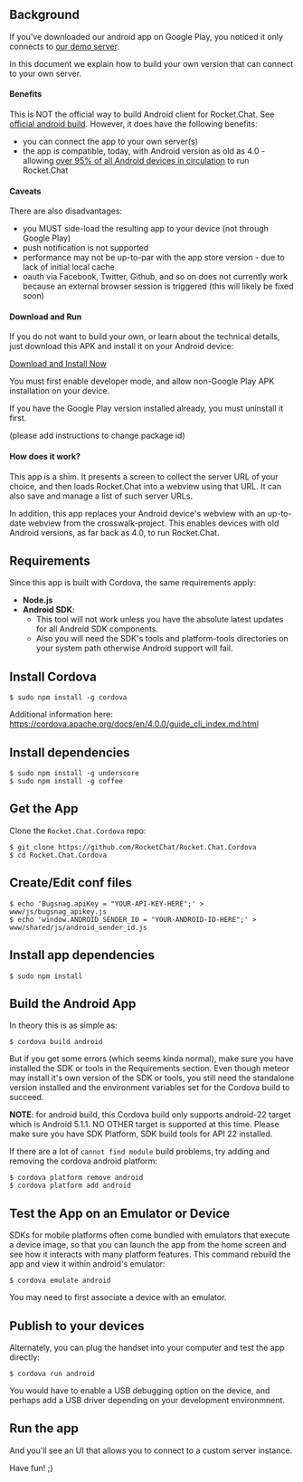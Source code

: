 ## Background
If you've downloaded our android app on Google Play, you noticed it only connects to [our demo server](http://demo.rocket.chat).

In this document we explain how to build your own version that can connect to your own server.


#### Benefits

This is NOT the official way to build Android client for Rocket.Chat. See [official android build](https://github.com/RocketChat/Rocket.Chat/wiki/How-to-Build-Rocket.Chat-for-Android). However, it does have the following benefits:

* you can connect the app to your own server(s)
* the app is compatible, today, with Android version as old as 4.0 - allowing [over 95% of all Android devices in circulation](https://developer.android.com/about/dashboards/index.html)  to run Rocket.Chat

#### Caveats

There are also disadvantages:

* you MUST side-load the resulting app to your device (not through Google Play)
* push notification is not supported
* performance may not be up-to-par with the app store version - due to lack of initial local cache
* oauth via Facebook, Twitter, Github, and so on does not currently work because an external browser session is triggered (this will likely be fixed soon)

#### Download and Run

If you do not want to build your own, or learn about the technical details, just download this APK and install it on your Android device:

[Download and Install Now](https://rocket.chat/dists/android/rc.apk)

You must first enable developer mode, and allow non-Google Play APK installation on your device.

If you have the Google Play version installed already, you must uninstall it first.

(please add instructions to change package id)

#### How does it work?

This app is a shim.  It presents a screen to collect the server URL of your choice, and then loads Rocket.Chat into a webview using that URL.  It can also save and manage a list of such server URLs.

In addition, this app replaces your Android device's webview with an up-to-date webview from the crosswalk-project.  This enables devices with old Android versions, as far back as 4.0, to run Rocket.Chat.
 

## Requirements 

Since this app is built with Cordova, the same requirements apply:

- __Node.js__
- __Android SDK__: 
    - This tool will not work unless you have the absolute latest updates for all Android SDK components. 
    - Also you will need the SDK's tools and platform-tools directories on your system path otherwise Android support will fail.

## Install Cordova 

    $ sudo npm install -g cordova
    
Additional information here: https://cordova.apache.org/docs/en/4.0.0/guide_cli_index.md.html

## Install dependencies

    $ sudo npm install -g underscore
    $ sudo npm install -g coffee


## Get the App

Clone the `Rocket.Chat.Cordova` repo: 

    $ git clone https://github.com/RocketChat/Rocket.Chat.Cordova
    $ cd Rocket.Chat.Cordova

## Create/Edit conf files

    $ echo 'Bugsnag.apiKey = "YOUR-API-KEY-HERE";' > www/js/bugsnag_apikey.js
    $ echo 'window.ANDROID_SENDER_ID = "YOUR-ANDROID-ID-HERE";' > www/shared/js/android_sender_id.js

## Install app dependencies

    $ sudo npm install

## Build the Android App

In theory this is as simple as: 

    $ cordova build android

But if you get some errors (which seems kinda normal), make sure you have installed the SDK or tools in the Requirements section. Even though meteor may install it's own version of the SDK or tools, you still need the standalone version installed and the environment variables set for the Cordova build to succeed. 

__NOTE__: for android build, this Cordova build only supports android-22 target which is Android 5.1.1.  NO OTHER target is supported at this time.  Please make sure you have SDK Platform, SDK build tools for API 22 installed.

If there are a lot of `cannot find module` build problems, try adding and removing the cordova android platform:

    $ cordova platform remove android
    $ cordova platform add android

## Test the App on an Emulator or Device

SDKs for mobile platforms often come bundled with emulators that execute a device image, so that you can launch the app from the home screen and see how it interacts with many platform features. This command rebuild the app and view it within android's emulator:

    $ cordova emulate android
    
You may need to first associate a device with an emulator.

## Publish to your devices

Alternately, you can plug the handset into your computer and test the app directly:

    $ cordova run android

You would have to enable a USB debugging option on the device, and perhaps add a USB driver depending on your development environmnent.

## Run the app

And you'll see an UI that allows you to connect to a custom server instance. 

Have fun! ;)